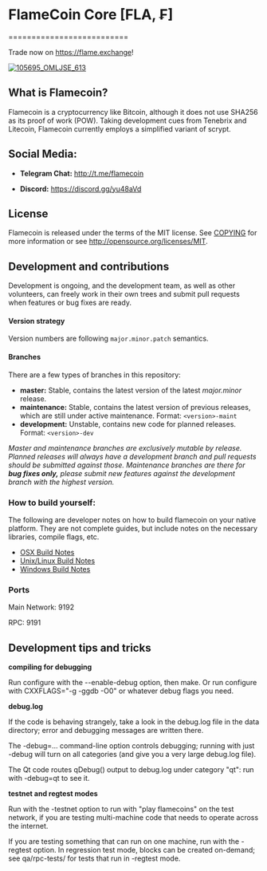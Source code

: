 # FlameCoin Core [FLA, ₣]
==========================

Trade now on https://flame.exchange!

<a href="https://ibb.co/gPL977"><img src="https://preview.ibb.co/ipDkfS/105695_OMLJSE_613.png" alt="105695_OMLJSE_613" border="0"></a>

## What is Flamecoin?
Flamecoin is a cryptocurrency like Bitcoin, although it does not use SHA256 as its proof of work (POW). Taking development cues from Tenebrix and Litecoin, Flamecoin currently employs a simplified variant of scrypt.


## Social Media:

- **Telegram Chat:** http://t.me/flamecoin

- **Discord:** https://discord.gg/yu48aVd


## License
Flamecoin is released under the terms of the MIT license. See [COPYING](COPYING)
for more information or see http://opensource.org/licenses/MIT.

## Development and contributions
Development is ongoing, and the development team, as well as other volunteers, can freely work in their own trees and submit pull requests when features or bug fixes are ready.

#### Version strategy
Version numbers are following ```major.minor.patch``` semantics.

#### Branches
There are a few types of branches in this repository:

- **master:** Stable, contains the latest version of the latest *major.minor* release.
- **maintenance:** Stable, contains the latest version of previous releases, which are still under active maintenance. Format: ```<version>-maint```
- **development:** Unstable, contains new code for planned releases. Format: ```<version>-dev```

*Master and maintenance branches are exclusively mutable by release. Planned releases will always have a development branch and pull requests should be submitted against those. Maintenance branches are there for* ***bug fixes only,*** *please submit new features against the development branch with the highest version.*

### How to build yourself:

  The following are developer notes on how to build flamecoin on your native platform. They are not complete guides, but include notes on the necessary libraries, compile flags, etc.

  - [OSX Build Notes](doc/build-osx.md)
  - [Unix/Linux Build Notes](doc/build-unix.md)
  - [Windows Build Notes](doc/build-windows.md)

### Ports

Main Network: 9192

RPC: 9191


Development tips and tricks
---------------------------

**compiling for debugging**

Run configure with the --enable-debug option, then make. Or run configure with
CXXFLAGS="-g -ggdb -O0" or whatever debug flags you need.

**debug.log**

If the code is behaving strangely, take a look in the debug.log file in the data directory;
error and debugging messages are written there.

The -debug=... command-line option controls debugging; running with just -debug will turn
on all categories (and give you a very large debug.log file).

The Qt code routes qDebug() output to debug.log under category "qt": run with -debug=qt
to see it.

**testnet and regtest modes**

Run with the -testnet option to run with "play flamecoins" on the test network, if you
are testing multi-machine code that needs to operate across the internet.

If you are testing something that can run on one machine, run with the -regtest option.
In regression test mode, blocks can be created on-demand; see qa/rpc-tests/ for tests
that run in -regtest mode.
